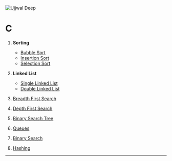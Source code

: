 ![Ujjwal Deep](https://user-images.githubusercontent.com/81875502/210410934-07c3a1f0-4d87-4c5a-b98e-c79602033026.png)



# C


1. **Sorting**
   - [Bubble Sort](https://github.com/NeuTRONz3R0/C/blob/56d8d6f5112d96d243bd447c07bdef219cc5b1fb/SORTING/bubblesort_asc_desc.c)
   - [Insertion Sort](https://github.com/NeuTRONz3R0/C/blob/56d8d6f5112d96d243bd447c07bdef219cc5b1fb/SORTING/insertionsort_asc_desc.c)
   - [Selection Sort](https://github.com/NeuTRONz3R0/C/blob/56d8d6f5112d96d243bd447c07bdef219cc5b1fb/SORTING/selectionsort_acc_desc.c)

2. **Linked List** 
    - [Single Linked List](https://github.com/NeuTRONz3R0/C/tree/main/LL/Single_Linked_List)
    - [Double Linked List](https://github.com/NeuTRONz3R0/C/tree/main/LL/Double_Linked_List)

3. [Breadth First Search](https://github.com/NeuTRONz3R0/C/blob/377fea82fa08e7072618fc57bcc1515dd84e0f62/Searching/BFS_IMPLEMENT.c)
4. [Depth First Search](https://github.com/NeuTRONz3R0/C/blob/377fea82fa08e7072618fc57bcc1515dd84e0f62/Searching/TRAVERSE.c) 
5. [Binary Search Tree](https://github.com/NeuTRONz3R0/C/blob/7b1817b43e1f1b2c88e07ff1ea59cbbe47fdc1b9/Searching/BS_TREE.c)
6. [Queues](https://github.com/NeuTRONz3R0/C/tree/main/Queue) 
7. [Binary Search](https://github.com/NeuTRONz3R0/C/blob/377fea82fa08e7072618fc57bcc1515dd84e0f62/Searching/binary_search.c) 
8. [Hashing](https://github.com/NeuTRONz3R0/C/blob/4f3ee070f02b2acac04f190f1b4c50baffd51c55/Searching/Hashing.c)

_____________________________________________________________________________________________________________




